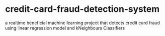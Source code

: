 # credit-card-fraud-detection-system
a realtime beneficial machine learning project that detects credit card fraud using linear regression model and kNeighbours Classifiers 
